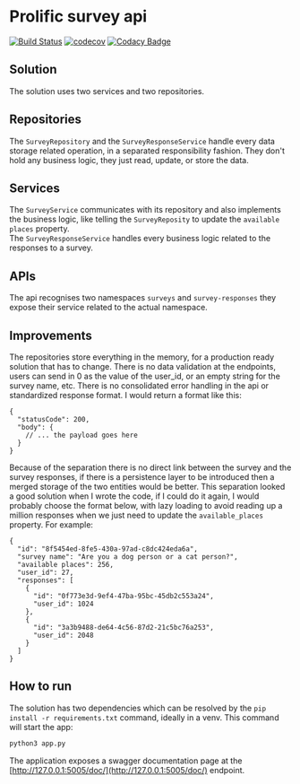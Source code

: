 # Prolific survey api 

[![Build Status](https://travis-ci.org/dev-11/prolific-surveys-api.svg?branch=master)](https://travis-ci.org/dev-11/prolific-surveys-api)
[![codecov](https://codecov.io/gh/dev-11/prolific-surveys-api/branch/master/graph/badge.svg)](https://codecov.io/gh/dev-11/prolific-surveys-api)
[![Codacy Badge](https://api.codacy.com/project/badge/Grade/0971683aad8c4d898d2c11f45e1768b8)](https://www.codacy.com/manual/dev-11/prolific-surveys-api?utm_source=github.com&amp;utm_medium=referral&amp;utm_content=dev-11/prolific-surveys-api&amp;utm_campaign=Badge_Grade)

## Solution

The solution uses two services and two repositories.

## Repositories

The `SurveyRepository` and the `SurveyResponseService` handle every data storage related operation, in a separated responsibility fashion. They don't hold any business logic, they just read, update, or store the data.  

## Services

The `SurveyService` communicates with its repository and also implements the business logic, like telling the `SurveyReposity` to update the `available places` property.  
The `SurveyResponseService` handles every business logic related to the responses to a survey.

## APIs

The api recognises two namespaces `surveys` and `survey-responses` they expose their service related to the actual namespace.

## Improvements

The repositories store everything in the memory, for a production ready solution that has to change. 
There is no data validation at the endpoints, users can send in 0 as the value of the user_id, or an empty string for the survey name, etc.
There is no consolidated error handling in the api or standardized response format. I would return a format like this:
```json5
{
  "statusCode": 200,
  "body": {
    // ... the payload goes here
  }
}
```
Because of the separation there is no direct link between the survey and the survey responses, if there is a persistence layer to be introduced then a merged storage of the two entities would be better. This separation looked a good solution when I wrote the code, if I could do it again, I would probably choose the format below, with lazy loading to avoid reading up a million responses when we just need to update the `available_places` property. For example:
```json5
{
  "id": "8f5454ed-8fe5-430a-97ad-c8dc424eda6a",
  "survey name": "Are you a dog person or a cat person?",
  "available places": 256,
  "user_id": 27,
  "responses": [
    {
      "id": "0f773e3d-9ef4-47ba-95bc-45db2c553a24",
      "user_id": 1024
    },
    {
      "id": "3a3b9488-de64-4c56-87d2-21c5bc76a253",
      "user_id": 2048
    }
  ]
}
``` 

## How to run

The solution has two dependencies which can be resolved by the `pip install -r requirements.txt` command, ideally in a venv.
This command will start the app:
```bash
python3 app.py
```

The application exposes a swagger documentation page at the [http://127.0.0.1:5005/doc/](http://127.0.0.1:5005/doc/) endpoint.
